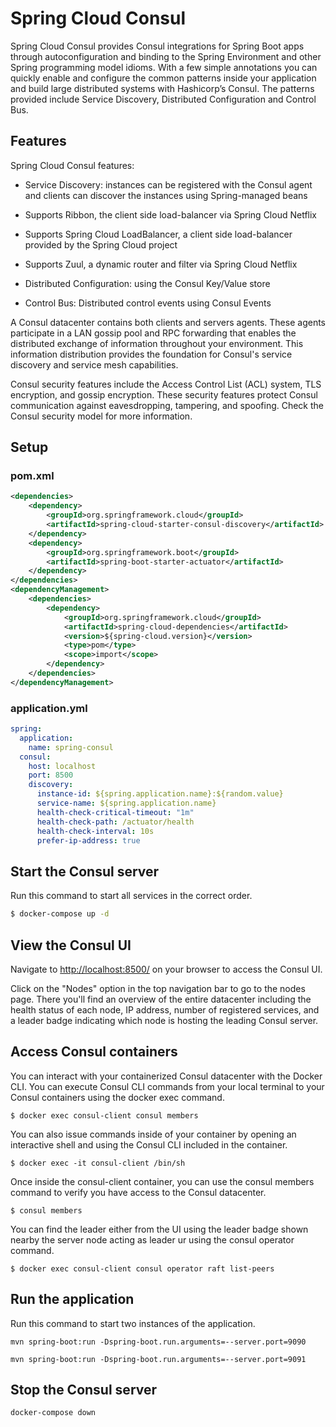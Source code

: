 # Spring Cloud Consul

Spring Cloud Consul provides Consul integrations for Spring Boot apps through autoconfiguration and binding to the Spring Environment and other Spring programming model idioms. With a few simple annotations you can quickly enable and configure the common patterns inside your application and build large distributed systems with Hashicorp’s Consul. The patterns provided include Service Discovery, Distributed Configuration and Control Bus.

## Features

Spring Cloud Consul features:

- Service Discovery: instances can be registered with the Consul agent and clients can discover the instances using Spring-managed beans

- Supports Ribbon, the client side load-balancer via Spring Cloud Netflix

- Supports Spring Cloud LoadBalancer, a client side load-balancer provided by the Spring Cloud project

- Supports Zuul, a dynamic router and filter via Spring Cloud Netflix

- Distributed Configuration: using the Consul Key/Value store

- Control Bus: Distributed control events using Consul Events

A Consul datacenter contains both clients and servers agents. These agents participate in a LAN gossip pool and RPC forwarding that enables the distributed exchange of information throughout your environment. This information distribution provides the foundation for Consul's service discovery and service mesh capabilities.

Consul security features include the Access Control List (ACL) system, TLS encryption, and gossip encryption. These security features protect Consul communication against eavesdropping, tampering, and spoofing. Check the Consul security model for more information.

## Setup

### pom.xml

```xml
<dependencies>
    <dependency>
        <groupId>org.springframework.cloud</groupId>
        <artifactId>spring-cloud-starter-consul-discovery</artifactId>
    </dependency>
    <dependency>
        <groupId>org.springframework.boot</groupId>
        <artifactId>spring-boot-starter-actuator</artifactId>
    </dependency>
</dependencies>
<dependencyManagement>
    <dependencies>
        <dependency>
            <groupId>org.springframework.cloud</groupId>
            <artifactId>spring-cloud-dependencies</artifactId>
            <version>${spring-cloud.version}</version>
            <type>pom</type>
            <scope>import</scope>
        </dependency>
    </dependencies>
</dependencyManagement>
```

### application.yml

```yaml
spring:
  application:
    name: spring-consul
  consul:
    host: localhost
    port: 8500
    discovery:
      instance-id: ${spring.application.name}:${random.value}
      service-name: ${spring.application.name}
      health-check-critical-timeout: "1m"
      health-check-path: /actuator/health
      health-check-interval: 10s
      prefer-ip-address: true
```

## Start the Consul server

Run this command to start all services in the correct order.

```bash
$ docker-compose up -d
```

## View the Consul UI

Navigate to [http://localhost:8500/](http://localhost:8500/) on your browser to access the Consul UI.

Click on the "Nodes" option in the top navigation bar to go to the nodes page. There you'll find an overview of the entire datacenter including the health status of each node, IP address, number of registered services, and a leader badge indicating which node is hosting the leading Consul server.

## Access Consul containers

You can interact with your containerized Consul datacenter with the Docker CLI.
You can execute Consul CLI commands from your local terminal to your Consul containers using the docker exec command.

```shell script
$ docker exec consul-client consul members
```

You can also issue commands inside of your container by opening an interactive shell and using the Consul CLI included in the container.

```shell script
$ docker exec -it consul-client /bin/sh
```

Once inside the consul-client container, you can use the consul members command to verify you have access to the Consul datacenter.

```shell script
$ consul members
```

You can find the leader either from the UI using the leader badge shown nearby the server node acting as leader ur using the consul operator command.

```shell script
$ docker exec consul-client consul operator raft list-peers
```

## Run the application

Run this command to start two instances of the application. 

```
mvn spring-boot:run -Dspring-boot.run.arguments=--server.port=9090
```

```
mvn spring-boot:run -Dspring-boot.run.arguments=--server.port=9091
```

## Stop the Consul server

```bash
docker-compose down
```
